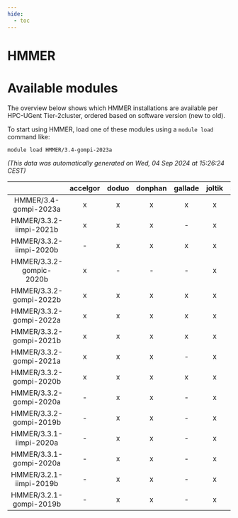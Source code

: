 ```yaml
---
hide:
  - toc
---
```


HMMER
=====

# Available modules


The overview below shows which HMMER installations are available per HPC-UGent Tier-2cluster, ordered based on software version (new to old).

To start using HMMER, load one of these modules using a `module load` command like:

```shell
module load HMMER/3.4-gompi-2023a
```

*(This data was automatically generated on Wed, 04 Sep 2024 at 15:26:24 CEST)*  

| |accelgor|doduo|donphan|gallade|joltik|shinx|skitty|
| :---: | :---: | :---: | :---: | :---: | :---: | :---: | :---: |
|HMMER/3.4-gompi-2023a|x|x|x|x|x|x|x|
|HMMER/3.3.2-iimpi-2021b|x|x|x|-|x|-|x|
|HMMER/3.3.2-iimpi-2020b|-|x|x|x|x|-|x|
|HMMER/3.3.2-gompic-2020b|x|-|-|-|x|-|-|
|HMMER/3.3.2-gompi-2022b|x|x|x|x|x|-|x|
|HMMER/3.3.2-gompi-2022a|x|x|x|x|x|x|x|
|HMMER/3.3.2-gompi-2021b|x|x|x|x|x|-|x|
|HMMER/3.3.2-gompi-2021a|x|x|x|-|x|-|x|
|HMMER/3.3.2-gompi-2020b|x|x|x|x|x|-|x|
|HMMER/3.3.2-gompi-2020a|-|x|x|-|x|-|x|
|HMMER/3.3.2-gompi-2019b|-|x|x|-|x|-|x|
|HMMER/3.3.1-iimpi-2020a|-|x|x|-|x|-|x|
|HMMER/3.3.1-gompi-2020a|-|x|x|-|x|-|x|
|HMMER/3.2.1-iimpi-2019b|-|x|x|-|x|-|x|
|HMMER/3.2.1-gompi-2019b|-|x|x|-|x|-|x|
